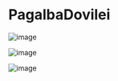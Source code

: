 # PagalbaDovilei

![image](https://user-images.githubusercontent.com/7895269/72283879-66e43b00-3648-11ea-8df5-d52d1a61f03e.png)

![image](https://user-images.githubusercontent.com/7895269/72283903-6ea3df80-3648-11ea-9e25-453d86fc7b50.png)

![image](https://user-images.githubusercontent.com/7895269/72283916-72cffd00-3648-11ea-9cca-31eaf8e980d1.png)
